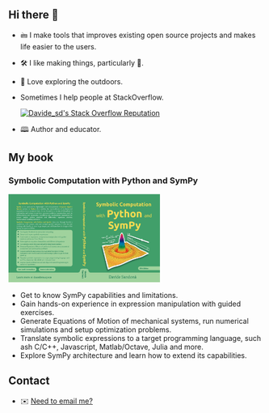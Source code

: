 <h2>Hi there 👋</h2>

* 🖮 I make tools that improves existing open source projects and makes life easier to the users.
* 🛠️ I like making things, particularly 🤖.
* 🌲 Love exploring the outdoors.
* Sometimes I help people at StackOverflow.

  [![Davide_sd's Stack Overflow Reputation](https://img.shields.io/stackexchange/stackoverflow/r/2329968?color=orange&label=reputation&logo=stackoverflow&style=for-the-badge)](https://stackoverflow.com/users/2329968 "Davide_sd's Stack Overflow Reputation")
* 🕮 Author and educator.


<h2>My book</h2>

<h3>Symbolic Computation with Python and SymPy</h3>

<a target="_blank" href="https://github.com/Davide-sd/sympy-book/"><img src="https://raw.githubusercontent.com/Davide-sd/sympy-book/master/assets/cover.jpg" width=300/></a>

* Get to know SymPy capabilities and limitations.
* Gain hands-on experience in expression manipulation with guided exercises.
* Generate Equations of Motion of mechanical systems, run numerical simulations and setup optimization problems.
* Translate symbolic expressions to a target programming language, such ash C/C++, Javascript, Matlab/Octave, Julia and more.
* Explore SymPy architecture and learn how to extend its capabilities.

<h2>Contact</h2>

* ✉️ [Need to email me?](mailto:sandona.davide@gmail.com)

